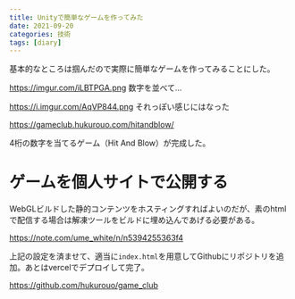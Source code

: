 ```yaml
---
title: Unityで簡単なゲームを作ってみた
date: 2021-09-20
categories: 技術
tags: [diary]
---
```


基本的なところは掴んだので実際に簡単なゲームを作ってみることにした。

https://imgur.com/iLBTPGA.png
数字を並べて...

https://i.imgur.com/AqVP844.png
それっぽい感じにはなった

https://gameclub.hukurouo.com/hitandblow/

4桁の数字を当てるゲーム（Hit And Blow）が完成した。

# ゲームを個人サイトで公開する

WebGLビルドした静的コンテンツをホスティングすればよいのだが、素のhtmlで配信する場合は解凍ツールをビルドに埋め込んであげる必要がある。

https://note.com/ume_white/n/n5394255363f4

上記の設定を済ませて、適当に`index.html`を用意してGithubにリポジトリを追加。あとはvercelでデプロイして完了。

https://github.com/hukurouo/game_club

